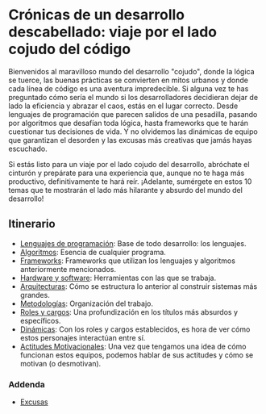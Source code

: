 # Crónicas de un desarrollo descabellado: viaje por el lado cojudo del código

Bienvenidos al maravilloso mundo del desarrollo "cojudo", donde la lógica se tuerce, las buenas prácticas se convierten en mitos urbanos y donde cada línea de código es una aventura impredecible. Si alguna vez te has preguntado cómo sería el mundo si los desarrolladores decidieran dejar de lado la eficiencia y abrazar el caos, estás en el lugar correcto. Desde lenguajes de programación que parecen salidos de una pesadilla, pasando por algoritmos que desafían toda lógica, hasta frameworks que te harán cuestionar tus decisiones de vida. Y no olvidemos las dinámicas de equipo que garantizan el desorden y las excusas más creativas que jamás hayas escuchado. 

Si estás listo para un viaje por el lado cojudo del desarrollo, abróchate el cinturón y prepárate para una experiencia que, aunque no te haga más productivo, definitivamente te hará reír. ¡Adelante, sumérgete en estos 10 temas que te mostrarán el lado más hilarante y absurdo del mundo del desarrollo!

## Itinerario

- [Lenguajes de programación](lenguajeProgramacionCojudos.md): Base de todo desarrollo: los lenguajes.
- [Algoritmos](algoritmosCojudos.md): Esencia de cualquier programa.
- [Frameworks](frameworksCojudos.md): Frameworks que utilizan los lenguajes y algoritmos anteriormente mencionados.
- [Hardware y software](hardwareSoftwareCojudo.md): Herramientas con las que se trabaja.
- [Arquitecturas](arquitecturasCojudas.md): Cómo se estructura lo anterior al construir sistemas más grandes.
- [Metodologías](metodologiasCojudas.md): Organización del trabajo.
- [Roles y cargos](rolesCojudos.md): Una profundización en los títulos más absurdos y específicos.
- [Dinámicas](dinamicasCojudas.md): Con los roles y cargos establecidos, es hora de ver cómo estos personajes interactúan entre sí.
- [Actitudes Motivacionales](actitudesMotivacionalesCojudas.md): Una vez que tengamos una idea de cómo funcionan estos equipos, podemos hablar de sus actitudes y cómo se motivan (o desmotivan).

### Addenda

- [Excusas](excusasCojudas.md)